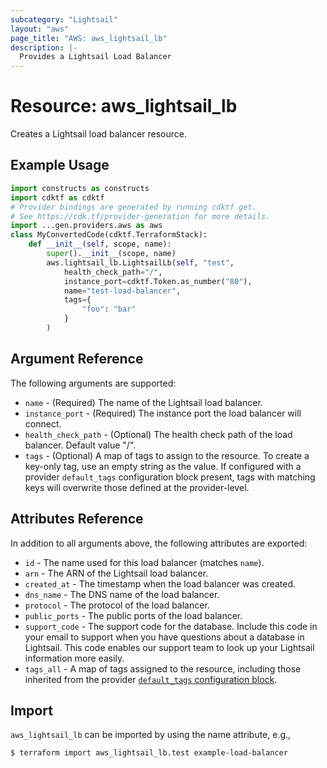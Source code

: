 ```yaml
---
subcategory: "Lightsail"
layout: "aws"
page_title: "AWS: aws_lightsail_lb"
description: |-
  Provides a Lightsail Load Balancer
---
```


# Resource: aws_lightsail_lb

Creates a Lightsail load balancer resource.

## Example Usage

```python
import constructs as constructs
import cdktf as cdktf
# Provider bindings are generated by running cdktf get.
# See https://cdk.tf/provider-generation for more details.
import ...gen.providers.aws as aws
class MyConvertedCode(cdktf.TerraformStack):
    def __init__(self, scope, name):
        super().__init__(scope, name)
        aws.lightsail_lb.LightsailLb(self, "test",
            health_check_path="/",
            instance_port=cdktf.Token.as_number("80"),
            name="test-load-balancer",
            tags={
                "foo": "bar"
            }
        )
```

## Argument Reference

The following arguments are supported:

* `name` - (Required) The name of the Lightsail load balancer.
* `instance_port` - (Required) The instance port the load balancer will connect.
* `health_check_path` - (Optional) The health check path of the load balancer. Default value "/".
* `tags` - (Optional) A map of tags to assign to the resource. To create a key-only tag, use an empty string as the value. If configured with a provider `default_tags` configuration block present, tags with matching keys will overwrite those defined at the provider-level.

## Attributes Reference

In addition to all arguments above, the following attributes are exported:

* `id` - The name used for this load balancer (matches `name`).
* `arn` - The ARN of the Lightsail load balancer.
* `created_at` - The timestamp when the load balancer was created.
* `dns_name` - The DNS name of the load balancer.
* `protocol` - The protocol of the load balancer.
* `public_ports` - The public ports of the load balancer.
* `support_code` - The support code for the database. Include this code in your email to support when you have questions about a database in Lightsail. This code enables our support team to look up your Lightsail information more easily.
* `tags_all` - A map of tags assigned to the resource, including those inherited from the provider [`default_tags` configuration block](https://registry.terraform.io/providers/hashicorp/aws/latest/docs#default_tags-configuration-block).

## Import

`aws_lightsail_lb` can be imported by using the name attribute, e.g.,

```
$ terraform import aws_lightsail_lb.test example-load-balancer
```

<!-- cache-key: cdktf-0.17.0-pre.15 input-35f38714279d4eff7cf70dd590e98003917e3efdb7bbc323dde1ee8f799fb5d6 -->